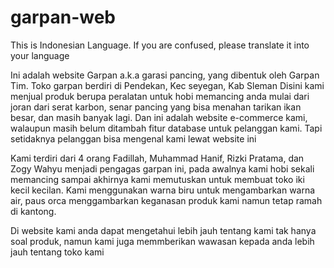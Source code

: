 # garpan-web
This is Indonesian Language. If you are confused, please translate it into your language

Ini adalah website Garpan a.k.a garasi pancing, yang dibentuk oleh Garpan Tim. Toko garpan berdiri di Pendekan, Kec seyegan, Kab Sleman
Disini kami menjual produk berupa peralatan untuk hobi memancing anda mulai dari joran dari serat karbon, senar pancing yang bisa menahan tarikan
ikan besar, dan masih banyak lagi. Dan ini adalah website e-commerce kami, walaupun masih belum ditambah fitur database untuk pelanggan kami. Tapi setidaknya 
pelanggan bisa mengenal kami lewat website ini

Kami terdiri dari 4 orang Fadillah, Muhammad Hanif, Rizki Pratama, dan Zogy Wahyu menjadi pengagas garpan ini, pada awalnya kami hobi sekali memancing sampai akhirnya
kami memutuskan untuk membuat toko iki kecil kecilan. Kami menggunakan warna biru untuk mengambarkan warna air, paus orca menggambarkan
keganasan produk kami namun tetap ramah di kantong. 

Di website kami anda dapat mengetahui lebih jauh tentang kami tak hanya soal produk, namun kami juga memmberikan wawasan kepada anda lebih jauh
tentang toko kami
